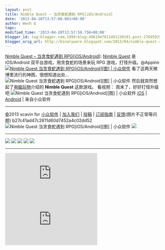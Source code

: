 ```yaml
---
layout: post
title: Nimble Quest – 当贪食蛇遇到 RPG[iOS/Android]
date: '2013-04-28T13:57:00.001+08:00'
author: Wenh Q
tags:
modified_time: '2013-04-28T13:57:58.756+08:00'
blogger_id: tag:blogger.com,1999:blog-4961947611491238191.post-2769592519972842094
blogger_orig_url: http://binaryware.blogspot.com/2013/04/nimble-quest-rpgiosandroid.html
---
```


[Nimble Quest – 当贪食蛇遇到
RPG[iOS/Android]](http://www.appinn.com/nimble-quest/):
[Nimble Quest](http://www.appinn.com/nimble-quest/) 是 iOS/Android
双平台游戏，用贪食蛇的场景来玩 RPG 游戏，打怪升级。@Appinn
[![Nimble Quest 当贪食蛇遇到 RPG[iOS/Android][图] |
小众软件](http://img3.appinn.com/images/201303/235952.png/o "Nimble Quest 当贪食蛇遇到 RPG[iOS/Android][图] | 小众软件")](http://www.appinn.com/nimble-quest/)
看了这两天微博里流行的神图，很想知道出处…
![Nimble Quest 当贪食蛇遇到 RPG[iOS/Android][图] |
小众软件](http://ww3.sinaimg.cn/large/6e53d84fjw1e3jincyh71g.gif "Nimble Quest 当贪食蛇遇到 RPG[iOS/Android][图] | 小众软件")
然后就突然想起了[电脑玩物](http://playpcesor.blogspot.com/2013/03/nimble-quest-rpg.html)介绍的
**Nimble Quest** 这款游戏。
看视频：
周末了，好好打怪升级吧
![Nimble Quest 当贪食蛇遇到 RPG[iOS/Android][图] |
小众软件](http://www.appinn.com/wp-content/down.gif "点击右侧的链接下载本软件")
[iOS](https://itunes.apple.com/us/app/nimble-quest/id583638819?mt=8) |
[Android](https://play.google.com/store/apps/details?id=com.nimblebit.nimblequest)
| 来自小众软件

* * * * *

[©](http://www.appinn.com/copyright/?utm_source=feeds&utm_medium=copyright&utm_campaign=feeds "版权声明")2013
scavin for
[小众软件](http://www.appinn.com/?utm_source=feeds&utm_medium=appinn&utm_campaign=feeds "本文来自小众软件")
|
[加入我们](http://www.appinn.com/join-us/?utm_source=feeds&utm_medium=joinus&utm_campaign=feeds "加入小众软件")
|
[投稿](http://www.appinn.com/contribute/?utm_source=feeds&utm_medium=contribute&utm_campaign=feeds "给小众软件投稿")
|
[订阅指南](http://www.appinn.com/feeds-subscribe/?utm_source=feeds&utm_medium=feedsubscribe&utm_campaign=feeds "可以分类订阅小众，Windows/MAC/游戏")
| [反馈](http://appinn.wufoo.com/forms/eccae-aeeae/)(图片不正常等问题)
b27c41ad47c2611d60d7452a4c02dd52
![Nimble Quest 当贪食蛇遇到 RPG[iOS/Android][图] |
小众软件](http://s33.sitemeter.com/meter.asp?site=s33appinn "Nimble Quest 当贪食蛇遇到 RPG[iOS/Android][图] | 小众软件")
![](http://appinn.feedsportal.com/c/33935/f/615575/s/2aa98782/mf.gif)
  ---------------------------------------------------------------------------------------------------------------------------------------------------------------------------------------------------------------------------------------------------------------------------------------------------------------------------------------------------------------------------------------------------------------------------------------------------------------------------------------------------------------------------------------------------------------------------------------------------------------------------------------------------------------------------------------------------------------------------------------------------------------------------------------------------------------------------------------------------------------------------------------------------------------------------------------------------------------------------------------------------------------------------------------------------------------------------------------------------------------------------------------------------------------------------------------------------------------------------------------------------------------------------------------------------- --
  [![](http://res3.feedsportal.com/social/twitter.png)](http://share.feedsportal.com/share/twitter/?u=http%3A%2F%2Fwww.appinn.com%2Fnimble-quest%2F&t=Nimble+Quest+%E2%80%93+%E5%BD%93%E8%B4%AA%E9%A3%9F%E8%9B%87%E9%81%87%E5%88%B0+RPG%5BiOS%2FAndroid%5D) [![](http://res3.feedsportal.com/social/facebook.png)](http://share.feedsportal.com/share/facebook/?u=http%3A%2F%2Fwww.appinn.com%2Fnimble-quest%2F&t=Nimble+Quest+%E2%80%93+%E5%BD%93%E8%B4%AA%E9%A3%9F%E8%9B%87%E9%81%87%E5%88%B0+RPG%5BiOS%2FAndroid%5D) [![](http://res3.feedsportal.com/social/linkedin.png)](http://share.feedsportal.com/share/linkedin/?u=http%3A%2F%2Fwww.appinn.com%2Fnimble-quest%2F&t=Nimble+Quest+%E2%80%93+%E5%BD%93%E8%B4%AA%E9%A3%9F%E8%9B%87%E9%81%87%E5%88%B0+RPG%5BiOS%2FAndroid%5D) [![](http://res3.feedsportal.com/social/googleplus.png)](http://share.feedsportal.com/share/gplus/?u=http%3A%2F%2Fwww.appinn.com%2Fnimble-quest%2F&t=Nimble+Quest+%E2%80%93+%E5%BD%93%E8%B4%AA%E9%A3%9F%E8%9B%87%E9%81%87%E5%88%B0+RPG%5BiOS%2FAndroid%5D) [![](http://res3.feedsportal.com/social/email.png)](http://share.feedsportal.com/share/email/?u=http%3A%2F%2Fwww.appinn.com%2Fnimble-quest%2F&t=Nimble+Quest+%E2%80%93+%E5%BD%93%E8%B4%AA%E9%A3%9F%E8%9B%87%E9%81%87%E5%88%B0+RPG%5BiOS%2FAndroid%5D)   
  ---------------------------------------------------------------------------------------------------------------------------------------------------------------------------------------------------------------------------------------------------------------------------------------------------------------------------------------------------------------------------------------------------------------------------------------------------------------------------------------------------------------------------------------------------------------------------------------------------------------------------------------------------------------------------------------------------------------------------------------------------------------------------------------------------------------------------------------------------------------------------------------------------------------------------------------------------------------------------------------------------------------------------------------------------------------------------------------------------------------------------------------------------------------------------------------------------------------------------------------------------------------------------------------------------- --



[![](http://da.feedsportal.com/r/163068040301/u/0/f/615575/c/33935/s/2aa98782/a2.img)](http://da.feedsportal.com/r/163068040301/u/0/f/615575/c/33935/s/2aa98782/a2.htm)![](http://pi.feedsportal.com/r/163068040301/u/0/f/615575/c/33935/s/2aa98782/a2t.img)
